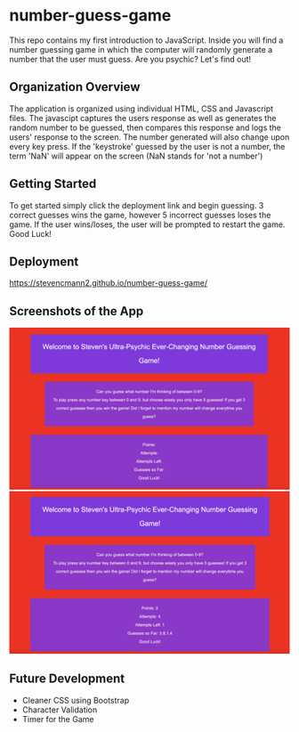 # number-guess-game

This repo contains my first introduction to JavaScript. Inside you will find a number guessing game in which the computer will randomly generate a number that the user must guess. Are you psychic? Let's find out!

## Organization Overview  

The application is organized using individual HTML, CSS and Javascript files. The javascipt captures the users response as well as generates the random number to be guessed, then compares this response and logs the users' response to the screen. The number generated will also change upon every key press. If the 'keystroke' guessed by the user is not a number, the term 'NaN' will appear on the screen (NaN stands for 'not a number')


## Getting Started

To get started simply click the deployment link and begin guessing. 3 correct guesses wins the game, however 5 incorrect guesses loses the game. If the user wins/loses, the user will be prompted to restart the game. Good Luck!


## Deployment

https://stevencmann2.github.io/number-guess-game/

## Screenshots of the App

![creenshot 1](./assets/images/pic.png)
![After Guesses Made Screenshot](./assets/images/pic1.png)



## Future Development 

* Cleaner CSS using Bootstrap
* Character Validation
* Timer for the Game
